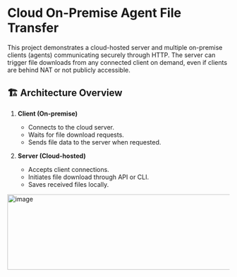 # Cloud On-Premise Agent File Transfer
This project demonstrates a cloud-hosted server and multiple on-premise clients (agents) communicating securely through HTTP. The server can trigger file downloads from any connected client on demand, even if clients are behind NAT or not publicly accessible.

## 🏗️ Architecture Overview

1. **Client (On-premise)**  
   - Connects to the cloud server.
   - Waits for file download requests.
   - Sends file data to the server when requested.

2. **Server (Cloud-hosted)**  
   - Accepts client connections.
   - Initiates file download through API or CLI.
   - Saves received files locally.

<img width="855" height="171" alt="image" src="https://github.com/user-attachments/assets/2718cdab-ac48-45cd-b836-0748b96f1ac6" />


